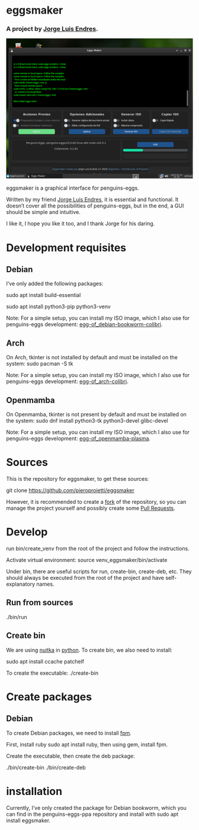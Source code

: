 # eggsmaker

### A project by [Jorge Luis Endres](mailto://jlecomputer04@gmail.com).

![eggsmaker-running](/images/eggsmaker-running.png)

eggsmaker is a graphical interface for penguins-eggs.

Written by my friend [Jorge Luis Endres](mailto://jlecomputer04@gmail.com), it is essential and functional. It doesn’t cover all the possibilities of penguins-eggs, but in the end, a GUI should be simple and intuitive.

I like it, I hope you like it too, and I thank Jorge for his daring.

# Development requisites

## Debian

I’ve only added the following packages:

sudo apt install build-essential

sudo apt install python3-pip python3-venv

Note: For a simple setup, you can install my ISO image, which I also use for penguins-eggs development: [egg-of_debian-bookworm-colibri](https://drive.google.com/drive/folders/18QIqicyecLMuU1Zmb2E039gWawzZuy3e).

## Arch
On Arch, tkinter is not installed by default and must be installed on the system:
sudo pacman -S tk

Note: For a simple setup, you can install my ISO image, which I also use for penguins-eggs development: [egg-of_arch-colibri](https://drive.google.com/drive/folders/1qWh-hWjldQpb6TWSDY9h8tKdD4VadkOr).

## Openmamba
On Openmamba, tkinter is not present by default and must be installed on the system:
sudo dnf install python3-tk python3-devel glibc-devel

Note: For a simple setup, you can install my ISO image, which I also use for penguins-eggs development: [egg-of_openmamba-plasma](https://drive.google.com/drive/folders/1-7LbgkKIrp8hUFTbO3qGtPKzaHter6RM).

# Sources
This is the repository for eggsmaker, to get these sources:

git clone https://github.com/pieroproietti/eggsmaker

However, it is recommended to create a [fork](https://github.com/pieroproietti/eggsmaker/fork) of the repository, so you can manage the project yourself and possibly create some [Pull Requests](https://github.com/pieroproietti/eggsmaker/pulls).

# Develop
run bin/create_venv from the root of the project and follow the instructions.

Activate virtual environment:
source venv_eggsmaker/bin/activate

Under bin, there are useful scripts for run, create-bin, create-deb, etc. They should always be executed from the root of the project and have self-explanatory names.

## Run from sources
./bin/run

## Create bin
We are using [nuitka](https://nuitka.net/) in [python](https://www.python.org/). To create bin, we also need to install:

sudo apt install ccache patchelf

To create the executable:
./create-bin

# Create packages

## Debian
To create Debian packages, we need to install [fpm](https://fpm.readthedocs.io/en/v1.15.1/).

First, install ruby sudo apt install ruby, then using gem, install fpm.

Create the executable, then create the deb package:

./bin/create-bin
./bin/create-deb

# installation
Currently, I’ve only created the package for Debian bookworm, which you can find in the penguins-eggs-ppa repository and install with sudo apt install eggsmaker.
